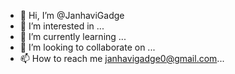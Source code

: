 - 👋 Hi, I’m @JanhaviGadge
- 👀 I’m interested in ...
- 🌱 I’m currently learning  ...
- 💞️ I’m looking to collaborate on ...
- 📫 How to reach me janhavigadge0@gmail.com...

<!---
JanhaviGadge/JanhaviGadge is a ✨ special ✨ repository because its `README.md` (this file) appears on your GitHub profile.
You can click the Preview link to take a look at your changes.
--->
